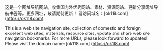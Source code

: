这是一个网址导航网站，收集国内外优秀网站、素材、资源网站、更新分享网址导航书签等。更多网址，敬请期待更新！
请访问域名：[ok118.com] (https://ok118.com)

This is a web site navigation site, collection of domestic and foreign excellent web sites, materials, resource sites, update and share web site navigation bookmarks. For more URLs, please look forward to updates!
Please visit the domain name: [ok118.com] (https://ok118.com)
